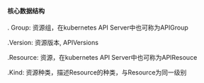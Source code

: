 #### 核心数据结构

. Group: 资源组，在kubernetes API Server中也可称为APIGroup

.Version: 资源版本, APIVersions

.Resource: 资源，在kubernetes API Server中也可称为APIResouce

.Kind: 资源种类，描述Resource的种类，与Resource为同一级别

